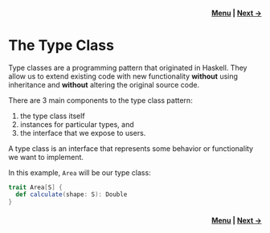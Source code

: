 <h4 align="right">
    <a href="lesson2.md">Menu</a> |
    <a href="lesson2_1_classes.md">Next →</a>
</h4>

<h1>The Type Class</h1>

Type classes are a programming pattern that originated in Haskell. They allow us to extend existing code with new 
functionality **without** using inheritance and **without** altering the original source code.

There are 3 main components to the type class pattern: 

  1. the type class itself
  2. instances for particular types, and 
  3. the interface that we expose to users.

A type class is an interface that represents some behavior or functionality we want to implement. 

In this example, `Area` will be our type class:

```scala
trait Area[S] {
  def calculate(shape: S): Double
}
```

<h4 align="right">
    <a href="lesson2.md">Menu</a> |
    <a href="lesson2_1_classes.md">Next →</a>
</h4>